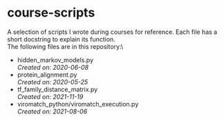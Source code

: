 # course-scripts
A selection of scripts I wrote during courses for reference. Each file has a short docstring to explain its function.\
The following files are in this repository:\
- hidden_markov_models.py\
*Created on: 2020-06-08*
- protein_alignment.py\
*Created on: 2020-05-25*
- tf_family_distance_matrix.py\
*Created on: 2021-11-19*
- viromatch_python/viromatch_execution.py\
*Created on: 2021-08-06*
